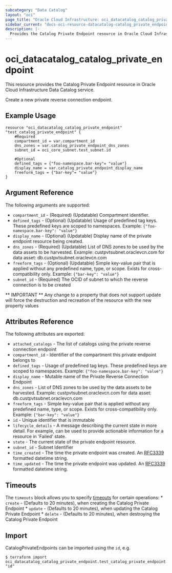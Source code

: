 ```yaml
---
subcategory: "Data Catalog"
layout: "oci"
page_title: "Oracle Cloud Infrastructure: oci_datacatalog_catalog_private_endpoint"
sidebar_current: "docs-oci-resource-datacatalog-catalog_private_endpoint"
description: |-
  Provides the Catalog Private Endpoint resource in Oracle Cloud Infrastructure Data Catalog service
---
```


# oci_datacatalog_catalog_private_endpoint
This resource provides the Catalog Private Endpoint resource in Oracle Cloud Infrastructure Data Catalog service.

Create a new private reverse connection endpoint.

## Example Usage

```hcl
resource "oci_datacatalog_catalog_private_endpoint" "test_catalog_private_endpoint" {
	#Required
	compartment_id = var.compartment_id
	dns_zones = var.catalog_private_endpoint_dns_zones
	subnet_id = oci_core_subnet.test_subnet.id

	#Optional
	defined_tags = {"foo-namespace.bar-key"= "value"}
	display_name = var.catalog_private_endpoint_display_name
	freeform_tags = {"bar-key"= "value"}
}
```

## Argument Reference

The following arguments are supported:

* `compartment_id` - (Required) (Updatable) Compartment identifier.
* `defined_tags` - (Optional) (Updatable) Usage of predefined tag keys. These predefined keys are scoped to namespaces. Example: `{"foo-namespace.bar-key": "value"}` 
* `display_name` - (Optional) (Updatable) Display name of the private endpoint resource being created.
* `dns_zones` - (Required) (Updatable) List of DNS zones to be used by the data assets to be harvested. Example: custpvtsubnet.oraclevcn.com for data asset: db.custpvtsubnet.oraclevcn.com 
* `freeform_tags` - (Optional) (Updatable) Simple key-value pair that is applied without any predefined name, type, or scope. Exists for cross-compatibility only. Example: `{"bar-key": "value"}` 
* `subnet_id` - (Required) The OCID of subnet to which the reverse connection is to be created 


** IMPORTANT **
Any change to a property that does not support update will force the destruction and recreation of the resource with the new property values

## Attributes Reference

The following attributes are exported:

* `attached_catalogs` - The list of catalogs using the private reverse connection endpoint
* `compartment_id` - Identifier of the compartment this private endpoint belongs to
* `defined_tags` - Usage of predefined tag keys. These predefined keys are scoped to namespaces. Example: `{"foo-namespace.bar-key": "value"}` 
* `display_name` - Mutable name of the Private Reverse Connection Endpoint
* `dns_zones` - List of DNS zones to be used by the data assets to be harvested. Example: custpvtsubnet.oraclevcn.com for data asset: db.custpvtsubnet.oraclevcn.com 
* `freeform_tags` - Simple key-value pair that is applied without any predefined name, type, or scope. Exists for cross-compatibility only. Example: `{"bar-key": "value"}` 
* `id` - Unique identifier that is immutable
* `lifecycle_details` - A message describing the current state in more detail. For example, can be used to provide actionable information for a resource in 'Failed' state.
* `state` - The current state of the private endpoint resource.
* `subnet_id` - Subnet Identifier
* `time_created` - The time the private endpoint was created. An [RFC3339](https://tools.ietf.org/html/rfc3339) formatted datetime string.
* `time_updated` - The time the private endpoint was updated. An [RFC3339](https://tools.ietf.org/html/rfc3339) formatted datetime string.

## Timeouts

The `timeouts` block allows you to specify [timeouts](https://registry.terraform.io/providers/oracle/oci/latest/docs/guides/changing_timeouts) for certain operations:
	* `create` - (Defaults to 20 minutes), when creating the Catalog Private Endpoint
	* `update` - (Defaults to 20 minutes), when updating the Catalog Private Endpoint
	* `delete` - (Defaults to 20 minutes), when destroying the Catalog Private Endpoint


## Import

CatalogPrivateEndpoints can be imported using the `id`, e.g.

```
$ terraform import oci_datacatalog_catalog_private_endpoint.test_catalog_private_endpoint "id"
```

